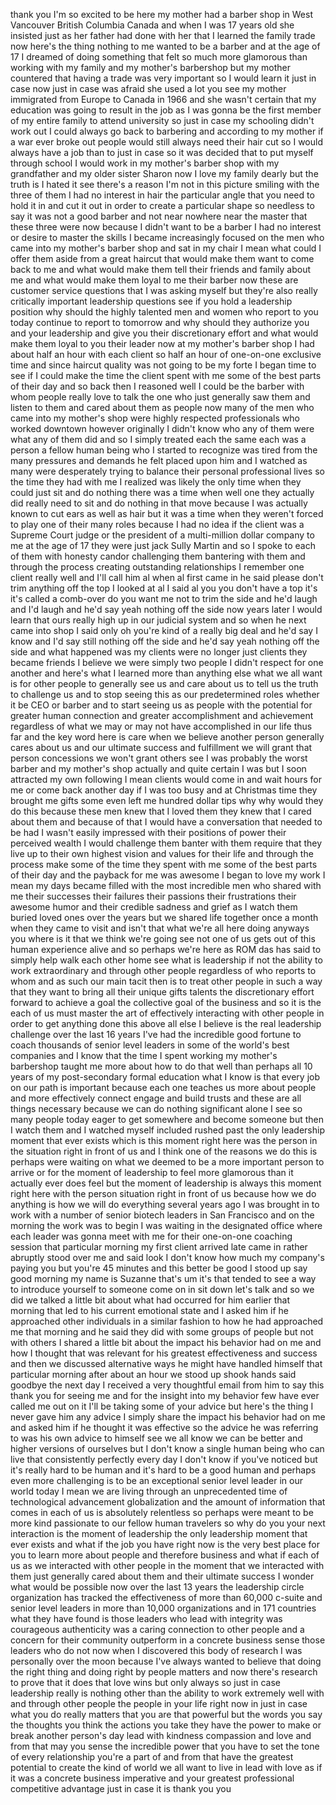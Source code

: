 
thank you I&#39;m so excited to be here my
mother had a barber shop in West
Vancouver British Columbia Canada and
when I was 17 years old she insisted
just as her father had done with her
that I learned the family trade now
here&#39;s the thing nothing to me wanted to
be a barber and at the age of 17 I
dreamed of doing something that felt so
much more glamorous than working with my
family
and my mother&#39;s barbershop but my mother
countered that having a trade was very
important so I would learn it just in
case now just in case was afraid she
used a lot you see my mother immigrated
from Europe to Canada in 1966 and she
wasn&#39;t certain that my education was
going to result in the job as I was
gonna be the first member of my entire
family to attend university so just in
case my schooling didn&#39;t work out I
could always go back to barbering and
according to my mother if a war ever
broke out people would still always need
their hair cut so I would always have a
job than to just in case so it was
decided that to put myself through
school I would work in my mother&#39;s
barber shop with my grandfather and my
older sister Sharon now I love my family
dearly but the truth is I hated it
see there&#39;s a reason I&#39;m not in this
picture smiling with the three of them I
had no interest in hair the particular
angle that you need to hold it in and
cut it out in order to create a
particular shape so needless to say it
was not a good barber and not near
nowhere near the master that these three
were now because I didn&#39;t want to be a
barber I had no interest or desire to
master the skills I became increasingly
focused on the men who came into my
mother&#39;s barber shop and sat in my chair
I mean what could I offer them aside
from a great haircut that would make
them want to come back to me and what
would make them tell their friends and
family about me and what would make them
loyal to me their barber now these are
customer service questions that I was
asking myself but they&#39;re also really
critically important leadership
questions see if you hold a leadership
position why should the highly talented
men and women who report to you today
continue to report to tomorrow
and why should they authorize you and
your leadership and give you their
discretionary effort and what would make
them loyal to you their leader now at my
mother&#39;s barber shop I had about half an
hour with each client so half an hour of
one-on-one exclusive time and since
haircut quality was not going to be my
forte
I began time to see if I could make the
time the client spent with me some of
the best parts of their day and so back
then I reasoned well I could be the
barber with whom people really love to
talk the one who just generally saw them
and listen to them and cared about them
as people now many of the men who came
into my mother&#39;s shop were highly
respected professionals who worked
downtown
however originally I didn&#39;t know who any
of them were what any of them did and so
I simply treated each the same each was
a person a fellow human being who I
started to recognize was tired from the
many pressures and demands he felt
placed upon him and I watched as many
were desperately trying to balance their
personal professional lives so the time
they had with me I realized was likely
the only time when they could just sit
and do nothing there was a time when
well one they actually did really need
to sit and do nothing in that move
because I was actually known to cut ears
as well as hair but it was a time when
they weren&#39;t forced to play one of their
many roles because I had no idea if the
client was a Supreme Court judge or the
president of a multi-million dollar
company to me at the age of 17 they were
just jack
Sully Martin and so I spoke to each of
them with honesty candor challenging
them bantering with them and through the
process creating outstanding
relationships
I remember one client really well and
I&#39;ll call him al when al first came in
he said please don&#39;t trim anything off
the top I looked at al I said al you you
don&#39;t have a top it&#39;s it&#39;s called a
comb-over do you want me not to trim the
side and he&#39;d laugh and I&#39;d laugh and
he&#39;d say yeah nothing off the side now
years later I would learn that ours
really high up in our judicial system
and so when he next came into
shop I said only oh you&#39;re kind of a
really big deal and he&#39;d say I know and
I&#39;d say still nothing off the side and
he&#39;d say yeah nothing off the side and
what happened was my clients were no
longer just clients they became friends
I believe we were simply two people I
didn&#39;t respect for one another and
here&#39;s what I learned more than anything
else what we all want is for other
people to generally see us and care
about us to tell us the truth to
challenge us and to stop seeing this as
our predetermined roles whether it be
CEO or barber and to start seeing us as
people with the potential for greater
human connection and greater
accomplishment and achievement
regardless of what we may or may not
have accomplished in our life thus far
and the key word here is care when we
believe another person generally cares
about us and our ultimate success and
fulfillment we will grant that person
concessions we won&#39;t grant others see I
was probably the worst barber and my
mother&#39;s shop actually and quite certain
I was but I soon attracted my own
following
I mean clients would come in and wait
hours for me or come back another day if
I was too busy and at Christmas time
they brought me gifts some even left me
hundred dollar tips why why would they
do this because these men knew that I
loved them they knew that I cared about
them and because of that I would have a
conversation that needed to be had I
wasn&#39;t easily impressed with their
positions of power their perceived
wealth I would challenge them banter
with them require that they live up to
their own highest vision and values for
their life and through the process make
some of the time they spent with me some
of the best parts of their day and the
payback for me was awesome I began to
love my work I mean my days became
filled with the most incredible men who
shared with me their successes their
failures their passions their
frustrations their awesome humor and
their credible sadness and grief as I
watch them buried loved ones over the
years but we shared life together once a
month when they came to visit and isn&#39;t
that what we&#39;re all here doing anyways
you where is it that we think we&#39;re
going see not one of us gets out of this
human experience alive and so perhaps
we&#39;re here as ROM das has said to simply
help walk each other home see what is
leadership if not the ability to work
extraordinary and through other people
regardless of who reports to whom and as
such our main tacit then is to treat
other people in such a way that they
want to bring all their unique gifts
talents the discretionary effort forward
to achieve a goal the collective goal of
the business and so it is the each of us
must master the art of effectively
interacting with other people
in order to get anything done this above
all else I believe is the real
leadership challenge over the last 16
years I&#39;ve had the incredible good
fortune to coach thousands of senior
level leaders in some of the world&#39;s
best companies and I know that the time
I spent working my mother&#39;s barbershop
taught me more about how to do that well
than perhaps all 10 years of my
post-secondary formal education what I
know is that every job on our path is
important because each one teaches us
more about people and more effectively
connect engage and build trusts and
these are all things necessary because
we can do nothing significant alone I
see so many people today eager to get
somewhere and become someone but then I
watch them and I watched myself included
rushed past the only leadership moment
that ever exists which is this moment
right here was the person in the
situation right in front of us and I
think one of the reasons we do this is
perhaps were waiting on what we deemed
to be a more important person to arrive
or for the moment of leadership to feel
more glamorous than it actually ever
does feel but the moment of leadership
is always this moment right here with
the person situation right in front of
us because how we do anything is how we
will do everything
several years ago I was brought in to
work with a number of senior biotech
leaders in San Francisco and on the
morning the work was to begin I was
waiting in the designated
office where each leader was gonna meet
with me for their one-on-one coaching
session that particular morning my first
client arrived late came in rather
abruptly stood over me and said look I
don&#39;t know how much my company&#39;s paying
you but you&#39;re 45 minutes and this
better be good
I stood up say good morning my name is
Suzanne that&#39;s um it&#39;s that tended to
see a way to introduce yourself to
someone come on in sit down let&#39;s talk
and so we did we talked a little bit
about what had occurred for him earlier
that morning that led to his current
emotional state and I asked him if he
approached other individuals in a
similar fashion to how he had approached
me that morning and he said they did
with some groups of people but not with
others I shared a little bit about the
impact his behavior had on me and how I
thought that was relevant for his
greatest effectiveness and success and
then we discussed alternative ways he
might have handled himself that
particular morning after about an hour
we stood up shook hands said goodbye
the next day I received a very
thoughtful email from him to say this
thank you for seeing me and for the
insight into my behavior few have ever
called me out on it I&#39;ll be taking some
of your advice but here&#39;s the thing I
never gave him any advice I simply share
the impact his behavior had on me and
asked him if he thought it was effective
so the advice he was referring to was
his own advice to himself see we all
know we can be better and higher
versions of ourselves but I don&#39;t know a
single human being who can live that
consistently perfectly every day I don&#39;t
know if you&#39;ve noticed but it&#39;s really
hard to be human and it&#39;s hard to be a
good human and perhaps even more
challenging is to be an exceptional
senior level leader in our world today I
mean we are living through an
unprecedented time of technological
advancement globalization and the amount
of information that comes in each of us
is absolutely relentless so perhaps were
meant to be more kind
passionate to our fellow human travelers
so why do you your next interaction is
the moment of leadership the only
leadership moment that ever exists and
what if the job you have right now is
the very best place for you to learn
more about people and therefore business
and what if each of us as we interacted
with other people in the moment that we
interacted with them just generally
cared about them and their ultimate
success I wonder what would be possible
now over the last 13 years the
leadership circle organization has
tracked the effectiveness of more than
60,000 c-suite and senior level leaders
in more than 10,000 organizations and in
171 countries what they have found is
those leaders who lead with integrity
was courageous authenticity was a caring
connection to other people and a concern
for their community outperform in a
concrete business sense those leaders
who do not now when I discovered this
body of research I was personally over
the moon because I&#39;ve always wanted to
believe that doing the right thing and
doing right by people matters and now
there&#39;s research to prove that it does
that love wins but only always so just
in case leadership really is nothing
other than the ability to work extremely
well with and through other people the
people in your life right now in just in
case what you do really matters that you
are that powerful but the words you say
the thoughts you think the actions you
take they have the power to make or
break another person&#39;s day lead with
kindness compassion and love and from
that may you sense the incredible power
that you have to set the tone of every
relationship you&#39;re a part of and from
that have the greatest potential to
create the kind of world we all want to
live in lead with love as if it was a
concrete business imperative and your
greatest professional competitive
advantage just in case it is thank you
you
